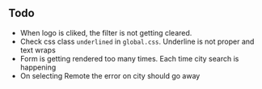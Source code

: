 ## Todo

- When logo is cliked, the filter is not getting cleared.
- Check css class `underlined` in `global.css`. Underline is not proper and text wraps
- Form is getting rendered too many times. Each time city search is happening
- On selecting Remote the error on city should go away
